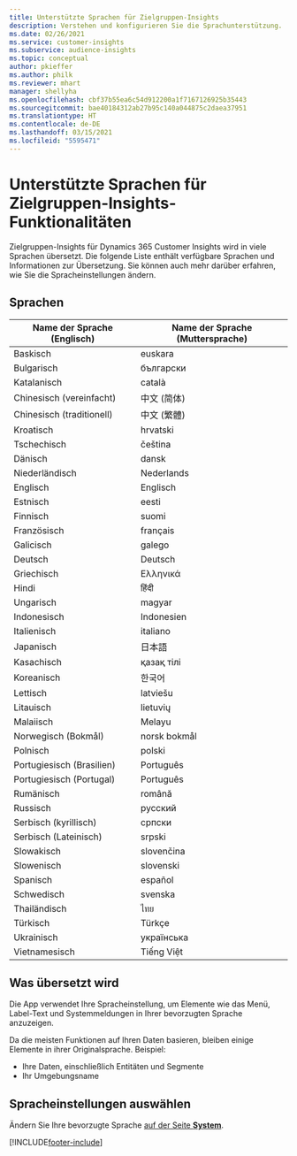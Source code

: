 ```yaml
---
title: Unterstützte Sprachen für Zielgruppen-Insights
description: Verstehen und konfigurieren Sie die Sprachunterstützung.
ms.date: 02/26/2021
ms.service: customer-insights
ms.subservice: audience-insights
ms.topic: conceptual
author: pkieffer
ms.author: philk
ms.reviewer: mhart
manager: shellyha
ms.openlocfilehash: cbf37b55ea6c54d912200a1f7167126925b35443
ms.sourcegitcommit: bae40184312ab27b95c140a044875c2daea37951
ms.translationtype: HT
ms.contentlocale: de-DE
ms.lasthandoff: 03/15/2021
ms.locfileid: "5595471"
---
```

# <a name="supported-languages-for-audience-insights-capability"></a>Unterstützte Sprachen für Zielgruppen-Insights-Funktionalitäten

Zielgruppen-Insights für Dynamics 365 Customer Insights wird in viele Sprachen übersetzt. Die folgende Liste enthält verfügbare Sprachen und Informationen zur Übersetzung. Sie können auch mehr darüber erfahren, wie Sie die Spracheinstellungen ändern. 

## <a name="languages"></a>Sprachen

| Name der Sprache (Englisch)|  Name der Sprache (Muttersprache) |
| ------------- | ------------- |
| Baskisch | euskara |
| Bulgarisch | български |
| Katalanisch | català |
| Chinesisch (vereinfacht) | 中文 (简体) |
| Chinesisch (traditionell) | 中文 (繁體) |
| Kroatisch | hrvatski |
| Tschechisch | čeština |
| Dänisch | dansk |
| Niederländisch | Nederlands |
| Englisch | Englisch |
| Estnisch | eesti |
| Finnisch | suomi |
| Französisch | français |
| Galicisch | galego |
| Deutsch | Deutsch |
| Griechisch | Ελληνικά |
| Hindi | हिंदी |
| Ungarisch | magyar |
| Indonesisch | Indonesien |
| Italienisch | italiano |
| Japanisch | 日本語 |
| Kasachisch | қазақ тілі |
| Koreanisch | 한국어 |
| Lettisch | latviešu |
| Litauisch | lietuvių |
| Malaiisch | Melayu |
| Norwegisch (Bokmål) | norsk bokmål |
| Polnisch | polski |
| Portugiesisch (Brasilien) | Português |
| Portugiesisch (Portugal) | Português |
| Rumänisch | română |
| Russisch | pусский |
| Serbisch (kyrillisch) | српски |
| Serbisch (Lateinisch) | srpski |
| Slowakisch | slovenčina |
| Slowenisch | slovenski |
| Spanisch | español |
| Schwedisch | svenska |
| Thailändisch | ไทย |
| Türkisch | Türkçe |
| Ukrainisch | українська |
| Vietnamesisch | Tiếng Việt |

## <a name="whats-translated"></a>Was übersetzt wird

Die App verwendet Ihre Spracheinstellung, um Elemente wie das Menü, Label-Text und Systemmeldungen in Ihrer bevorzugten Sprache anzuzeigen.

Da die meisten Funktionen auf Ihren Daten basieren, bleiben einige Elemente in ihrer Originalsprache. Beispiel:

- Ihre Daten, einschließlich Entitäten und Segmente
- Ihr Umgebungsname

## <a name="choose-your-language-settings"></a>Spracheinstellungen auswählen  

Ändern Sie Ihre bevorzugte Sprache [auf der Seite **System**](system.md).


[!INCLUDE[footer-include](../includes/footer-banner.md)]